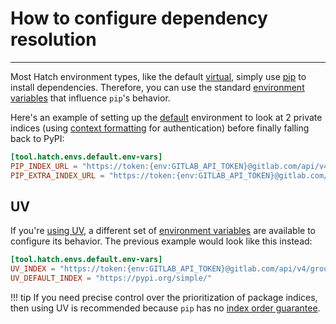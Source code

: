 # How to configure dependency resolution

-----

Most Hatch environment types, like the default [virtual](../../plugins/environment/virtual.md), simply use [pip](https://github.com/pypa/pip) to install dependencies. Therefore, you can use the standard [environment variables](https://pip.pypa.io/en/stable/topics/configuration/#environment-variables) that influence `pip`'s behavior.

Here's an example of setting up the [default](../../config/environment/overview.md#inheritance) environment to look at 2 private indices (using [context formatting](../../config/context.md#environment-variables) for authentication) before finally falling back to PyPI:

```toml config-example
[tool.hatch.envs.default.env-vars]
PIP_INDEX_URL = "https://token:{env:GITLAB_API_TOKEN}@gitlab.com/api/v4/groups/<group1_path>/-/packages/pypi/simple/"
PIP_EXTRA_INDEX_URL = "https://token:{env:GITLAB_API_TOKEN}@gitlab.com/api/v4/groups/<group2_path>/-/packages/pypi/simple/ https://pypi.org/simple/"
```

## UV

If you're [using UV](select-installer.md), a different set of [environment variables](https://github.com/astral-sh/uv/tree/0.1.35#environment-variables) are available to configure its behavior. The previous example would look like this instead:

```toml config-example
[tool.hatch.envs.default.env-vars]
UV_INDEX = "https://token:{env:GITLAB_API_TOKEN}@gitlab.com/api/v4/groups/<group1_path>/-/packages/pypi/simple/ https://token:{env:GITLAB_API_TOKEN}@gitlab.com/api/v4/groups/<group2_path>/-/packages/pypi/simple/"
UV_DEFAULT_INDEX = "https://pypi.org/simple/"
```

!!! tip
    If you need precise control over the prioritization of package indices, then using UV is recommended because `pip` has no [index order guarantee](https://github.com/pypa/pip/issues/8606).
